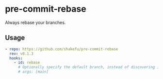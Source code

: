 # pre-commit-rebase

Always rebase your branches.

## Usage

```yaml
- repo: https://github.com/shakefu/pre-commit-rebase
  rev: v0.1.3
  hooks:
    - id: rebase
      # Optionally specify the default branch, instead of discovering it
      # args: [main]
```

